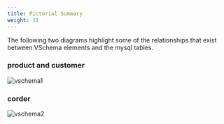 ```yaml
---
title: Pictorial Summary
weight: 11
---
```


The following two diagrams highlight some of the relationships that exist between VSchema elements and the mysql tables.

### product and customer

![vschema1](../img/vschema1.png)

### corder

![vschema2](../img/vschema2.png)
